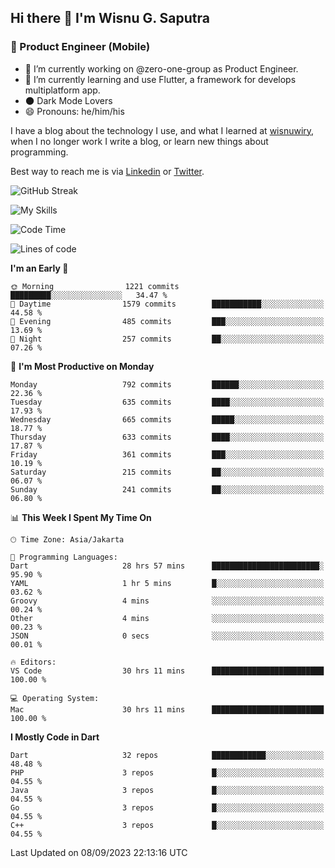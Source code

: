 ## Hi there 👋 I'm Wisnu G. Saputra

### :mobile_phone_off: Product Engineer (Mobile)

- 🔭 I’m currently working on @zero-one-group as Product Engineer.
- 🌱 I’m currently learning and use Flutter, a framework for develops multiplatform app.
- 🌑 Dark Mode Lovers
- 😄 Pronouns: he/him/his

I have a blog about the technology I use, and what I learned at [wisnuwiry](https://wisnuwiry.space/), when I no longer work I write a blog, or learn new things about programming.

Best way to reach me is via [Linkedin](https://www.linkedin.com/in/wisnu-saputra/) or [Twitter](https://twitter.com/wisnuwiry).

![GitHub Streak](https://streak-stats.demolab.com?user=wisnuwiry&theme=dark&hide_border=true)

![My Skills](https://skillicons.dev/icons?i=dart,flutter,kotlin,swift,go,js,css,neovim,git,linux&perline=5)

<!--START_SECTION:waka-->
![Code Time](http://img.shields.io/badge/Code%20Time-722%20hrs%2048%20mins-blue)

![Lines of code](https://img.shields.io/badge/From%20Hello%20World%20I%27ve%20Written-4.7%20million%20lines%20of%20code-blue)

**I'm an Early 🐤** 

```text
🌞 Morning                1221 commits        █████████░░░░░░░░░░░░░░░░   34.47 % 
🌆 Daytime                1579 commits        ███████████░░░░░░░░░░░░░░   44.58 % 
🌃 Evening                485 commits         ███░░░░░░░░░░░░░░░░░░░░░░   13.69 % 
🌙 Night                  257 commits         ██░░░░░░░░░░░░░░░░░░░░░░░   07.26 % 
```
📅 **I'm Most Productive on Monday** 

```text
Monday                   792 commits         ██████░░░░░░░░░░░░░░░░░░░   22.36 % 
Tuesday                  635 commits         ████░░░░░░░░░░░░░░░░░░░░░   17.93 % 
Wednesday                665 commits         █████░░░░░░░░░░░░░░░░░░░░   18.77 % 
Thursday                 633 commits         ████░░░░░░░░░░░░░░░░░░░░░   17.87 % 
Friday                   361 commits         ███░░░░░░░░░░░░░░░░░░░░░░   10.19 % 
Saturday                 215 commits         ██░░░░░░░░░░░░░░░░░░░░░░░   06.07 % 
Sunday                   241 commits         ██░░░░░░░░░░░░░░░░░░░░░░░   06.80 % 
```


📊 **This Week I Spent My Time On** 

```text
🕑︎ Time Zone: Asia/Jakarta

💬 Programming Languages: 
Dart                     28 hrs 57 mins      ████████████████████████░   95.90 % 
YAML                     1 hr 5 mins         █░░░░░░░░░░░░░░░░░░░░░░░░   03.62 % 
Groovy                   4 mins              ░░░░░░░░░░░░░░░░░░░░░░░░░   00.24 % 
Other                    4 mins              ░░░░░░░░░░░░░░░░░░░░░░░░░   00.23 % 
JSON                     0 secs              ░░░░░░░░░░░░░░░░░░░░░░░░░   00.01 % 

🔥 Editors: 
VS Code                  30 hrs 11 mins      █████████████████████████   100.00 % 

💻 Operating System: 
Mac                      30 hrs 11 mins      █████████████████████████   100.00 % 
```

**I Mostly Code in Dart** 

```text
Dart                     32 repos            ████████████░░░░░░░░░░░░░   48.48 % 
PHP                      3 repos             █░░░░░░░░░░░░░░░░░░░░░░░░   04.55 % 
Java                     3 repos             █░░░░░░░░░░░░░░░░░░░░░░░░   04.55 % 
Go                       3 repos             █░░░░░░░░░░░░░░░░░░░░░░░░   04.55 % 
C++                      3 repos             █░░░░░░░░░░░░░░░░░░░░░░░░   04.55 % 
```




 Last Updated on 08/09/2023 22:13:16 UTC
<!--END_SECTION:waka-->
